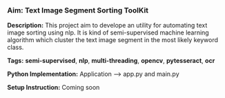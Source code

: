 ### **Aim:** Text Image Segment Sorting ToolKit

**Description:** This project aim to develope an utility for automating text image sorting using nlp. It is kind of semi-supervised machine learning algorithm which cluster the text image segment in the most likely keyword class.

**Tags:** **semi-supervised**, **nlp**, **multi-threading**, **opencv**, **pytesseract**, **ocr**

**Python Implementation:** Application --> app.py and main.py

**Setup Instruction:** Coming soon
